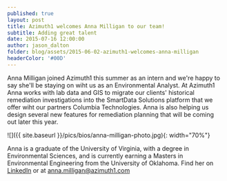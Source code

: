 ```yaml
---
published: true
layout: post
title: Azimuth1 welcomes Anna Milligan to our team!
subtitle: Adding great talent
date: 2015-07-16 12:00:00
author: jason_dalton
folder: blog/assets/2015-06-02-azimuth1-welcomes-anna-milligan
headerColor: '#00D'
---
```

 
Anna Milligan joined Azimuth1 this summer as an intern and we're happy to say she'll be staying on wiht us as an Environmental Analyst.  At Azimuth1 Anna works with lab data and GIS to migrate our clients' historical remediation investigations into the SmartData Solutions platform that we offer wiht our partners Columbia Technologies.   Anna is also helping us design several new features for remediation planning that will be coming out later this year.  


![]({{ site.baseurl }}/pics/bios/anna-milligan-photo.jpg){: width="70%"}

Anna is a graduate of the University of Virginia, with a degree in Environmental Sciences, and is currently earning a Masters in Environmental Engineering from the University of Oklahoma.  Find her on [LinkedIn](https://www.linkedin.com/pub/anna-milligan/99/865/5ab) or at anna.milligan@azimuth1.com
